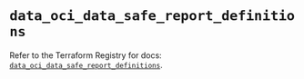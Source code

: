 # `data_oci_data_safe_report_definitions`

Refer to the Terraform Registry for docs: [`data_oci_data_safe_report_definitions`](https://registry.terraform.io/providers/hashicorp/oci/7.19.0/docs/data-sources/data_safe_report_definitions).
